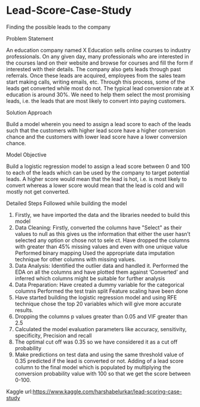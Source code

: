 # Lead-Score-Case-Study
Finding the possible leads to the company

Problem Statement

An education company named X Education sells online courses to industry professionals. On any given day, many professionals who are interested in the courses land on their website and browse for courses and fill the form if interested with their details. The company also gets leads through past referrals. Once these leads are acquired, employees from the sales team start making calls, writing emails, etc. Through this process, some of the leads get converted while most do not. The typical lead conversion rate at X education is around 30%. We need to help them select the most promising leads, i.e. the leads that are most likely to convert into paying customers.

Solution Approach

Build a model wherein you need to assign a lead score to each of the leads such that the customers with higher lead score have a higher conversion chance and the customers with lower lead score have a lower conversion chance.

Model Objective

Build a logistic regression model to assign a lead score between 0 and 100 to each of the leads which can be used by the company to target potential leads. A higher score would mean that the lead is hot, i.e. is most likely to convert whereas a lower score would mean that the lead is cold and will mostly not get converted.

Detailed Steps Followed while building the model

1. Firstly, we have imported the data and the libraries needed to build this model
2. Data Cleaning:
  Firstly, converted the columns have "Select" as their values to null as this gives us the information that either the user hasn’t selected any option or chose not to sele ct.
  Have dropped the columns with greater than 45% missing values and even with one unique value
  Performed binary mapping
  Used the appropriate data imputation technique for other columns with missing values.
3. Data Analysis:
  Identified the outlier data and handled it.
  Performed the EDA on all the columns and have plotted them against ‘Converted’ and inferred which columns might be suitable for further analysis
4. Data Preparation:
  Have created a dummy variable for the categorical columns
  Performed the test train split
  Feature scaling have been done
5. Have started building the logistic regression model and using RFE technique chose the top 20 variables which will give more accurate results.
6. Dropping the columns p values greater than 0.05 and VIF greater than 2.5
7. Calculated the model evaluation parameters like accuracy, sensitivity, specificity, Precision and recall
8. The optimal cut off was 0.35 so we have considered it as a cut off probability
9. Make predictions on test data and using the same threshold value of 0.35 predicted if the lead is converted or not.
Adding of a lead score column to the final model which is populated by multiplying the conversion probability value with 100 so that we get the score between 0-100.


Kaggle url:https://www.kaggle.com/harshabelurkar/lead-scoring-case-study
